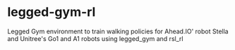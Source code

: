 # legged-gym-rl
Legged Gym environment to train walking policies for Ahead.IO' robot Stella and Unitree's Go1 and A1 robots using legged_gym and rsl_rl
